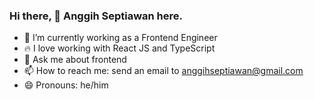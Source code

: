 ### Hi there, 👋 Anggih Septiawan here.

- 🚀 I’m currently working as a Frontend Engineer
- 🔥 I love working with React JS and TypeScript
- 💬 Ask me about frontend
- 📫 How to reach me: send an email to anggihseptiawan@gmail.com
- 😄 Pronouns: he/him
